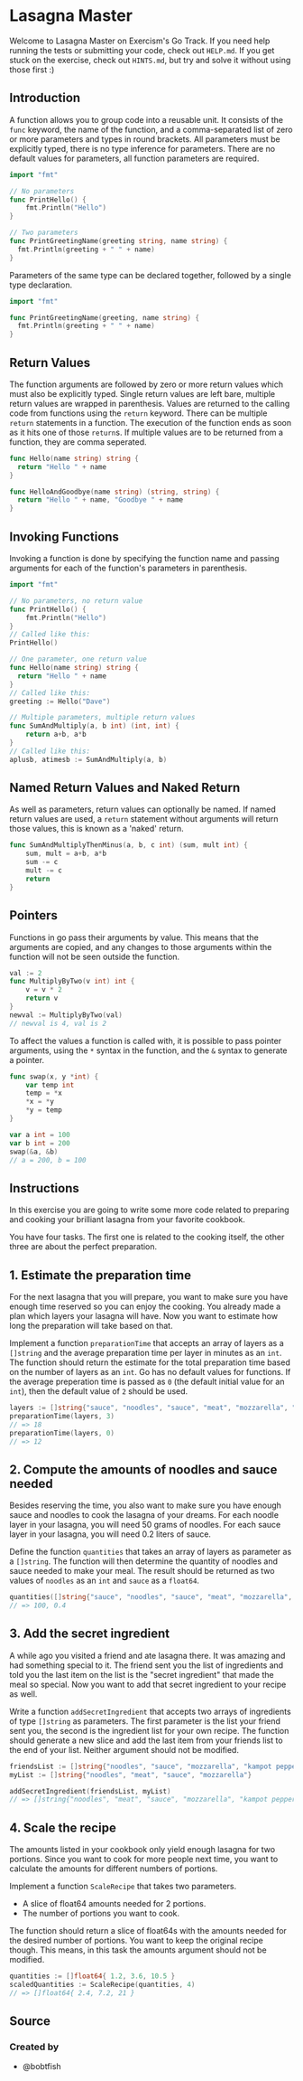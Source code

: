 # Lasagna Master

Welcome to Lasagna Master on Exercism's Go Track.
If you need help running the tests or submitting your code, check out `HELP.md`.
If you get stuck on the exercise, check out `HINTS.md`, but try and solve it without using those first :)

## Introduction

A function allows you to group code into a reusable unit.
It consists of the `func` keyword, the name of the function, and a comma-separated list of zero or more parameters and types in round brackets.
All parameters must be explicitly typed, there is no type inference for parameters.
There are no default values for parameters, all function parameters are required.

```go
import "fmt"

// No parameters
func PrintHello() {
    fmt.Println("Hello")
}

// Two parameters
func PrintGreetingName(greeting string, name string) {
  fmt.Println(greeting + " " + name)
}
```

Parameters of the same type can be declared together, followed by a single type declaration.

```go
import "fmt"

func PrintGreetingName(greeting, name string) {
  fmt.Println(greeting + " " + name)
}
```

## Return Values

The function arguments are followed by zero or more return values which must also be explicitly typed.
Single return values are left bare, multiple return values are wrapped in parenthesis.
Values are returned to the calling code from functions using the `return` keyword.
There can be multiple `return` statements in a function.
The execution of the function ends as soon as it hits one of those `return`s.
If multiple values are to be returned from a function, they are comma seperated.

```go
func Hello(name string) string {
  return "Hello " + name
}

func HelloAndGoodbye(name string) (string, string) {
  return "Hello " + name, "Goodbye " + name
}
```

## Invoking Functions

Invoking a function is done by specifying the function name and passing arguments for each of the function's parameters in parenthesis.

```go
import "fmt"

// No parameters, no return value
func PrintHello() {
    fmt.Println("Hello")
}
// Called like this:
PrintHello()

// One parameter, one return value
func Hello(name string) string {
  return "Hello " + name
}
// Called like this:
greeting := Hello("Dave")

// Multiple parameters, multiple return values
func SumAndMultiply(a, b int) (int, int) {
    return a+b, a*b
}
// Called like this:
aplusb, atimesb := SumAndMultiply(a, b)
```

## Named Return Values and Naked Return

As well as parameters, return values can optionally be named.
If named return values are used, a `return` statement without arguments will return those values, this is known as a 'naked' return.

```go
func SumAndMultiplyThenMinus(a, b, c int) (sum, mult int) {
    sum, mult = a+b, a*b
    sum -= c
    mult -= c
    return
}
```

## Pointers

Functions in go pass their arguments by value.
This means that the arguments are copied, and any changes to those arguments within the function will not be seen outside the function.

```go
val := 2
func MultiplyByTwo(v int) int {
    v = v * 2
    return v
}
newval := MultiplyByTwo(val)
// newval is 4, val is 2
```

To affect the values a function is called with, it is possible to pass pointer arguments, using the `*` syntax in the function, and the `&` syntax to generate a pointer.

```go
func swap(x, y *int) {
    var temp int
    temp = *x
    *x = *y
    *y = temp
}

var a int = 100
var b int = 200
swap(&a, &b)
// a = 200, b = 100
```

## Instructions

In this exercise you are going to write some more code related to preparing and cooking your brilliant lasagna from your favorite cookbook.

You have four tasks.
The first one is related to the cooking itself, the other three are about the perfect preparation.

## 1. Estimate the preparation time

For the next lasagna that you will prepare, you want to make sure you have enough time reserved so you can enjoy the cooking.
You already made a plan which layers your lasagna will have.
Now you want to estimate how long the preparation will take based on that.

Implement a function `preparationTime` that accepts an array of layers as a `[]string` and the average preparation time per layer in minutes as an `int`.
The function should return the estimate for the total preparation time based on the number of layers as an `int`.
Go has no default values for functions.
If the average preperation time is passed as `0` (the default initial value for an `int`), then the default value of `2` should be used.

```go
layers := []string{"sauce", "noodles", "sauce", "meat", "mozzarella", "noodles"}
preparationTime(layers, 3)
// => 18
preparationTime(layers, 0)
// => 12
```

## 2. Compute the amounts of noodles and sauce needed

Besides reserving the time, you also want to make sure you have enough sauce and noodles to cook the lasagna of your dreams.
For each noodle layer in your lasagna, you will need 50 grams of noodles.
For each sauce layer in your lasagna, you will need 0.2 liters of sauce.

Define the function `quantities` that takes an array of layers as parameter as a `[]string`.
The function will then determine the quantity of noodles and sauce needed to make your meal.
The result should be returned as two values of `noodles` as an `int` and `sauce` as a `float64`.

```go
quantities([]string{"sauce", "noodles", "sauce", "meat", "mozzarella", "noodles"})
// => 100, 0.4
```

## 3. Add the secret ingredient

A while ago you visited a friend and ate lasagna there.
It was amazing and had something special to it.
The friend sent you the list of ingredients and told you the last item on the list is the "secret ingredient" that made the meal so special.
Now you want to add that secret ingredient to your recipe as well.

Write a function `addSecretIngredient` that accepts two arrays of ingredients of type `[]string` as parameters.
The first parameter is the list your friend sent you, the second is the ingredient list for your own recipe.
The function should generate a new slice and add the last item from your friends list to the end of your list.
Neither argument should not be modified.

```go
friendsList := []string{"noodles", "sauce", "mozzarella", "kampot pepper"}
myList := []string{"noodles", "meat", "sauce", "mozzarella"}

addSecretIngredient(friendsList, myList)
// => []string{"noodles", "meat", "sauce", "mozzarella", "kampot pepper"}
```

## 4. Scale the recipe

The amounts listed in your cookbook only yield enough lasagna for two portions.
Since you want to cook for more people next time, you want to calculate the amounts for different numbers of portions.

Implement a function `ScaleRecipe` that takes two parameters.

- A slice of float64 amounts needed for 2 portions.
- The number of portions you want to cook.

The function should return a slice of float64s with the amounts needed for the desired number of portions.
You want to keep the original recipe though.
This means, in this task the amounts argument should not be modified.

```go
quantities := []float64{ 1.2, 3.6, 10.5 }
scaledQuantities := ScaleRecipe(quantities, 4)
// => []float64{ 2.4, 7.2, 21 }
```

## Source

### Created by

- @bobtfish